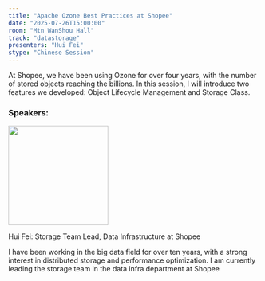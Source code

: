 ```yaml
---
title: "Apache Ozone Best Practices at Shopee"
date: "2025-07-26T15:00:00"
room: "Mtn WanShou Hall"
track: "datastorage"
presenters: "Hui Fei"
stype: "Chinese Session"
---
```


At Shopee, we have been using Ozone for over four years, with the number of stored objects reaching the billions. In this session, I will introduce two features we developed: Object Lifecycle Management and Storage Class.

### Speakers:


<img src="https://sessionize.com/image/3c29-400o400o1-BiComMLVtWVfHasDpxJ8zj.jpg" width="200" /><br/>

Hui Fei: Storage Team Lead, Data Infrastructure at Shopee

I have been working in the big data field for over ten years, with a strong interest in distributed storage and performance optimization. I am currently leading the storage team in the data infra department at Shopee